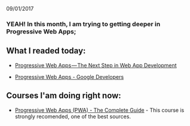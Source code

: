 09/01/2017

### YEAH! In this month, I am trying to getting deeper in Progressive Web Apps;


## What I readed today:

* [Progressive Web Apps — The Next Step in Web App Development](https://hackernoon.com/progressive-web-apps-the-next-step-in-web-app-development-372235bf9a99)

* [Progressive Web Apps - Google Developers](https://developers.google.com/web/progressive-web-apps/)

## Courses I'am doing right now:

* [Progressive Web Apps (PWA) - The Complete Guide](https://www.udemy.com/progressive-web-app-pwa-the-complete-guide/) - This course is strongly recomended, one of the best sources. 